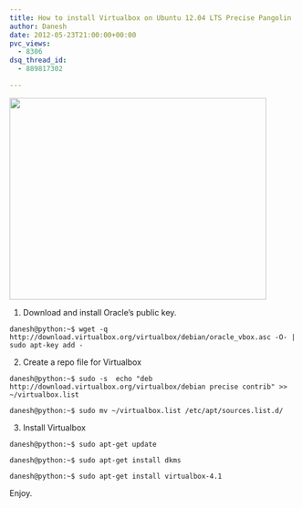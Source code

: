 ```yaml
---
title: How to install Virtualbox on Ubuntu 12.04 LTS Precise Pangolin
author: Danesh
date: 2012-05-23T21:00:00+00:00
pvc_views:
  - 8306
dsq_thread_id:
  - 889817302

---
```

<img loading="lazy" src="/wp-content/uploads/2012/05/Virtualbox-4.1_4.1.16-ubuntu-1204-lts1.png" alt="" width="450" height="354" />

1. Download and install Oracle&#8217;s public key.

`danesh@python:~$ wget -q http://download.virtualbox.org/virtualbox/debian/oracle_vbox.asc -O- | sudo apt-key add -`

2. Create a repo file for Virtualbox

`danesh@python:~$ sudo -s  echo "deb http://download.virtualbox.org/virtualbox/debian precise contrib" >> ~/virtualbox.list`

`danesh@python:~$ sudo mv ~/virtualbox.list /etc/apt/sources.list.d/`

3. Install Virtualbox

`danesh@python:~$ sudo apt-get update`

`danesh@python:~$ sudo apt-get install dkms`

`danesh@python:~$ sudo apt-get install virtualbox-4.1`

<div>
  Enjoy.
</div>